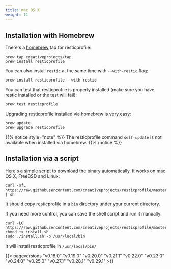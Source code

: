 ```yaml
---
title: mac OS X
weight: 11
---
```


## Installation with Homebrew

There's a [homebrew](https://brew.sh/) tap for resticprofile:

```shell
brew tap creativeprojects/tap
brew install resticprofile
```

You can also install `restic` at the same time with `--with-restic` flag:

```shell
brew install resticprofile --with-restic
```

You can test that resticprofile is properly installed (make sure you have restic installed or the test will fail):

```shell
brew test resticprofile
```

Upgrading resticprofile installed via homebrew is very easy:

```shell
brew update
brew upgrade resticprofile
```
{{% notice style="note" %}}
The resticprofile command `self-update` is not available when installed via homebrew.
{{% /notice %}}

## Installation via a script

Here's a simple script to download the binary automatically. It works on mac OS X, FreeBSD and Linux:

```shell
curl -sfL https://raw.githubusercontent.com/creativeprojects/resticprofile/master/install.sh | sh
```

It should copy resticprofile in a `bin` directory under your current directory.

If you need more control, you can save the shell script and run it manually:

```shell
curl -LO https://raw.githubusercontent.com/creativeprojects/resticprofile/master/install.sh
chmod +x install.sh
sudo ./install.sh -b /usr/local/bin
```

It will install resticprofile in `/usr/local/bin/`

{{< pageversions "v0.18.0" "v0.19.0" "v0.20.0" "v0.21.1" "v0.22.0" "v0.23.0" "v0.24.0" "v0.25.0" "v0.27.1" "v0.28.1" "v0.29.1" >}}
